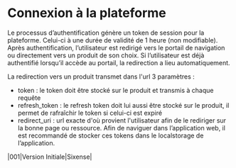 # Connexion à la plateforme

Le processus d’authentification génère un token de session pour la plateforme. Celui-ci à une durée de validité de 1 heure (non modifiable).
Après authentification, l’utilisateur est redirigé vers le portail de navigation ou directement vers un produit de son choix.
Si l’utilisateur est déjà authentifié lorsqu’il accède au portail, la redirection a lieu automatiquement.

La redirection vers un produit transmet dans l'url 3 paramètres :

- token : le token doit être stocké sur le produit et transmis à chaque requête
- refresh_token : le refresh token doit lui aussi être stocké sur le produit, il permet de rafraîchir le token si celui-ci est expiré
- redirect_uri : url exacte d'où provient l'utilisateur afin de le rediriger sur la bonne page ou ressource.
Afin de naviguer dans l’application web, il est recommandé de stocker ces tokens dans le localstorage de l’application.

|001|Version Initiale|Sixense|
